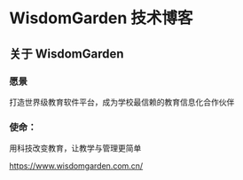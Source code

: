 # WisdomGarden 技术博客

## 关于 WisdomGarden

### 愿景
打造世界级教育软件平台，成为学校最信赖的教育信息化合作伙伴

### 使命：
用科技改变教育，让教学与管理更简单

https://www.wisdomgarden.com.cn/
